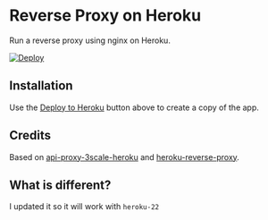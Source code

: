 # Reverse Proxy on Heroku

Run a reverse proxy using nginx on Heroku.

[![Deploy](https://www.herokucdn.com/deploy/button.png)](https://dashboard.heroku.com/new?button-url=https%3A%2F%2Fgithub.com%2F&template=https://github.com/Prince527GitHub/heroku-reverse-proxy)

## Installation

Use the [Deploy to Heroku](https://dashboard.heroku.com/new?button-url=https%3A%2F%2Fgithub.com%2F&template=https://github.com/Prince527GitHub/heroku-reverse-proxy) button above to create a copy of the app.

## Credits

Based on [api-proxy-3scale-heroku](https://github.com/Taytay/api-proxy-3scale-heroku) and [heroku-reverse-proxy](https://github.com/octoberswimmer/heroku-reverse-proxy).

## What is different?

I updated it so it will work with `heroku-22`
